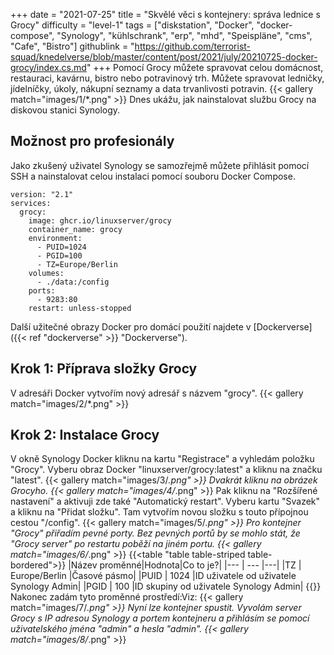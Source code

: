 +++
date = "2021-07-25"
title = "Skvělé věci s kontejnery: správa lednice s Grocy"
difficulty = "level-1"
tags = ["diskstation", "Docker", "docker-compose", "Synology", "kühlschrank", "erp", "mhd", "Speispläne", "cms", "Cafe", "Bistro"]
githublink = "https://github.com/terrorist-squad/knedelverse/blob/master/content/post/2021/july/20210725-docker-grocy/index.cs.md"
+++
Pomocí Grocy můžete spravovat celou domácnost, restauraci, kavárnu, bistro nebo potravinový trh. Můžete spravovat ledničky, jídelníčky, úkoly, nákupní seznamy a data trvanlivosti potravin.
{{< gallery match="images/1/*.png" >}}
Dnes ukážu, jak nainstalovat službu Grocy na diskovou stanici Synology.
## Možnost pro profesionály
Jako zkušený uživatel Synology se samozřejmě můžete přihlásit pomocí SSH a nainstalovat celou instalaci pomocí souboru Docker Compose.
```
version: "2.1"
services:
  grocy:
    image: ghcr.io/linuxserver/grocy
    container_name: grocy
    environment:
      - PUID=1024
      - PGID=100
      - TZ=Europe/Berlin
    volumes:
      - ./data:/config
    ports:
      - 9283:80
    restart: unless-stopped

```
Další užitečné obrazy Docker pro domácí použití najdete v [Dockerverse]({{< ref "dockerverse" >}} "Dockerverse").
## Krok 1: Příprava složky Grocy
V adresáři Docker vytvořím nový adresář s názvem "grocy".
{{< gallery match="images/2/*.png" >}}

## Krok 2: Instalace Grocy
V okně Synology Docker kliknu na kartu "Registrace" a vyhledám položku "Grocy". Vyberu obraz Docker "linuxserver/grocy:latest" a kliknu na značku "latest".
{{< gallery match="images/3/*.png" >}}
Dvakrát kliknu na obrázek Grocyho.
{{< gallery match="images/4/*.png" >}}
Pak kliknu na "Rozšířené nastavení" a aktivuji zde také "Automatický restart". Vyberu kartu "Svazek" a kliknu na "Přidat složku". Tam vytvořím novou složku s touto přípojnou cestou "/config".
{{< gallery match="images/5/*.png" >}}
Pro kontejner "Grocy" přiřadím pevné porty. Bez pevných portů by se mohlo stát, že "Grocy server" po restartu poběží na jiném portu.
{{< gallery match="images/6/*.png" >}}
{{<table "table table-striped table-bordered">}}
|Název proměnné|Hodnota|Co to je?|
|--- | --- |---|
|TZ | Europe/Berlin |Časové pásmo|
|PUID | 1024 |ID uživatele od uživatele Synology Admin|
|PGID |	100 |ID skupiny od uživatele Synology Admin|
{{</table>}}
Nakonec zadám tyto proměnné prostředí:Viz:
{{< gallery match="images/7/*.png" >}}
Nyní lze kontejner spustit. Vyvolám server Grocy s IP adresou Synology a portem kontejneru a přihlásím se pomocí uživatelského jména "admin" a hesla "admin".
{{< gallery match="images/8/*.png" >}}
